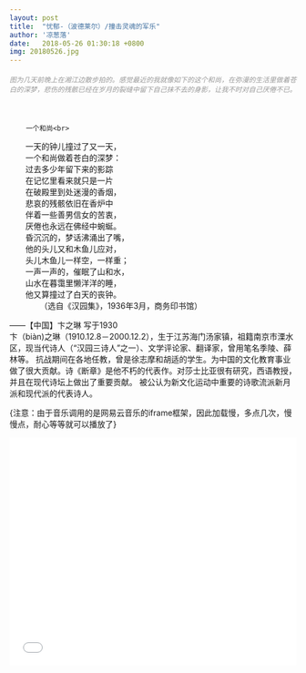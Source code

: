 ```yaml
---
layout: post
title:  "忧郁-（波德莱尔）/撞击灵魂的军乐"
author: '凉葱落'
date:   2018-05-26 01:30:18 +0800
img: 20180526.jpg
---
```

<h5 style="color:#999; font-size:12px;font-weight:300">图为几天前晚上在湘江边散步拍的。感觉最近的我就像如下的这个和尚，在弥漫的生活里做着苍白的深梦，悲伤的残骸已经在岁月的裂缝中留下自己抹不去的身影，让我不时对自己厌倦不已。</h5>
<br>

        一个和尚<br>
　　一天的钟儿撞过了又一天，<br>
　　一个和尚做着苍白的深梦：<br>
　　过去多少年留下来的影踪<br>
　　在记忆里看来就只是一片<br>
　　在破殿里到处迷漫的香烟，<br>
　　悲哀的残骸依旧在香炉中<br>
　　伴着一些善男信女的苦衷，<br>
　　厌倦也永远在佛经中蜿蜒。<br>
　　昏沉沉的，梦话沸涌出了嘴，<br>
　　他的头儿又和木鱼儿应对，<br>
　　头儿木鱼儿一样空，一样重；<br>
　　一声一声的，催眠了山和水，<br>
　　山水在暮霭里懒洋洋的睡，<br>
　　他又算撞过了白天的丧钟。<br>
　　
　　（选自《汉园集》，1936年3月，商务印书馆）<br>


——【中国】卞之琳 写于1930<br>
卞（biàn)之琳（1910.12.8－2000.12.2），生于江苏海门汤家镇，祖籍南京市溧水区，现当代诗人（“汉园三诗人”之一）、文学评论家、翻译家，曾用笔名季陵、薛林等。
抗战期间在各地任教，曾是徐志摩和胡适的学生。为中国的文化教育事业做了很大贡献。诗《断章》是他不朽的代表作。对莎士比亚很有研究，西语教授，并且在现代诗坛上做出了重要贡献。
被公认为新文化运动中重要的诗歌流派新月派和现代派的代表诗人。


{注意：由于音乐调用的是网易云音乐的iframe框架，因此加载慢，多点几次，慢慢点，耐心等等就可以播放了}
<iframe frameborder="0" src="//music.163.com/outchain/player?type=0&id=42066207&auto=1&height=430" allowfullscreen style="width:100%;height:400px"></iframe>
